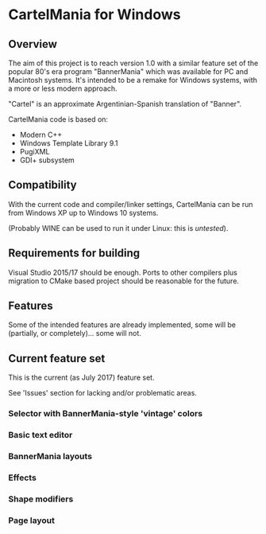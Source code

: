 # CartelMania for Windows


## Overview

The aim of this project is to reach version 1.0 with a similar feature set
of the popular 80's era program "BannerMania" which was available for PC
and Macintosh systems.  It's intended to be a remake for Windows systems,
with a more or less modern approach.

"Cartel" is an approximate Argentinian-Spanish translation of "Banner".

CartelMania code is based on:

* Modern C++
* Windows Template Library 9.1
* PugiXML
* GDI+ subsystem

## Compatibility

With the current code and compiler/linker settings, CartelMania can be run from
Windows XP up to Windows 10 systems.

(Probably WINE can be used to run it under Linux: this is *untested*).

## Requirements for building

Visual Studio 2015/17 should be enough. Ports to other compilers plus migration to
CMake based project should be reasonable for the future.

## Features

Some of the intended features are already implemented, some will be (partially,
or completely)...  some will not. 

## Current feature set

This is the current (as July 2017) feature set. 

See 'Issues' section for lacking and/or problematic areas.

### Selector with BannerMania-style 'vintage' colors

### Basic text editor

### BannerMania layouts

### Effects

### Shape modifiers

### Page layout 












